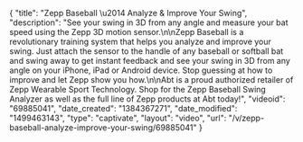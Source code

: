 {
    "title": "Zepp Baseball  \u2014  Analyze & Improve Your Swing",
    "description": "See your swing in 3D from any angle and measure your bat speed using the Zepp 3D motion sensor.\n\nZepp Baseball is a revolutionary training system that helps you analyze and improve your swing. Just attach the sensor to the handle of any baseball or softball bat and swing away to get instant feedback and see your swing in 3D from any angle on your iPhone, iPad or Android device. Stop guessing at how to improve and let Zepp show you how.\n\nAbt is a proud authorized retailer of Zepp Wearable Sport Technology. Shop for the Zepp Baseball Swing Analyzer as well as the full line of Zepp products at Abt today!",
    "videoid": "69885041",
    "date_created": "1384367271",
    "date_modified": "1499463143",
    "type": "captivate",
    "layout": "video",
    "url": "\/v\/zepp-baseball-analyze-improve-your-swing\/69885041"
}